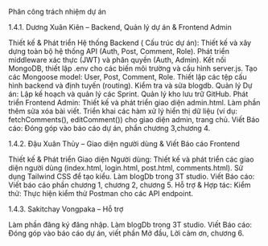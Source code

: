 Phân công trách nhiệm dự án

1.4.1.	Dương Xuân Kiên – Backend, Quản lý dự án & Frontend Admin

Thiết kế & Phát triển Hệ thống Backend ( Cấu trúc dự án):
Thiết kế và xây dựng toàn bộ hệ thống API (Auth, Post, Comment, Role).
Phát triển middleware xác thực (JWT) và phân quyền (Auth, Admin).
Kết nối MongoDB, thiết lập .env cho các biến môi trường và cấu hình server.js.
Tạo các Mongoose model: User, Post, Comment, Role.
Thiết lập các tệp cấu hình backend và định tuyến (routing).
Kiểm tra và sửa blogdb.
Quản lý Dự án:
Lập kế hoạch và quản lý các Sprint.
Quản lý kho lưu trữ GitHub.
Phát triển Frontend Admin:
Thiết kế và phát triển giao diện admin.html.
Làm phần thêm sửa xóa bài viết.
Triển khai các hàm xử lý hiển thị dữ liệu (ví dụ: fetchComments(), editComment()) cho giao diện admin, trang chủ.
Viết Báo cáo:
Đóng góp vào báo cáo dự án, phần chương 3,chương 4.

1.4.2.	Đậu Xuân Thủy – Giao diện người dùng & Viết Báo cáo Frontend

Thiết kế & Phát triển Giao diện Người dùng:
Thiết kế và phát triển các giao diện người dùng (index.html, login.html, post.html, comments.html).
Sử dụng Tailwind CSS để tạo kiểu.
Làm blogDb trong 3T studio.
Viết Báo cáo:
Viết báo cáo phần chương 1, chương 2, chương 5.
Hỗ trợ & Hợp tác:
Kiểm thử:
Thực hiện kiểm thử Postman cho các API endpoint.

1.4.3.	Sakitchay Vongpaka – Hỗ trợ

Làm phần đăng ký đăng nhập.
Làm blogDb trong 3T studio.
Viết Báo cáo:
Đóng góp vào báo cáo dự án, viết phần Mở đầu, Lời cảm ơn, chương 6.
